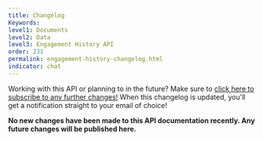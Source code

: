 ```yaml
---
title: Changelog
Keywords:
level1: Documents
level2: Data
level3: Engagement History API
order: 231
permalink: engagement-history-changelog.html
indicator: chat
---
```


<div class="subscribe">Working with this API or planning to in the future? Make sure to <a href="https://visualping.io/?url=developers.liveperson.com/engagement-history-changelog.html&mode=web&css=post-content" target="_blank">click here to subscribe to any further changes!</a> When this changelog is updated, you'll get a notification straight to your email of choice!</div>



**No new changes have been made to this API documentation recently. Any future changes will be published here.**
